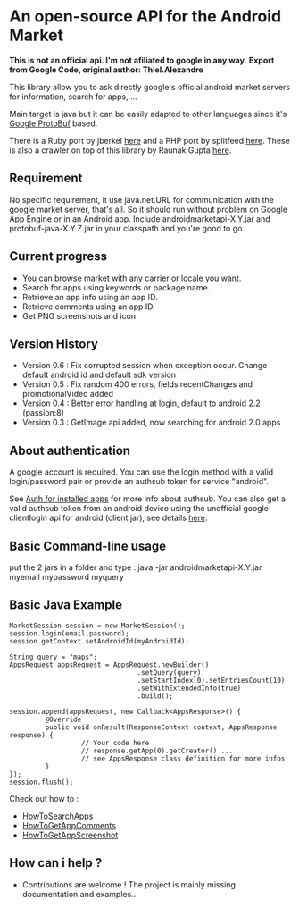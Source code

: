 # An open-source API for the Android Market #

**This is not an official api. I'm not afiliated to google in any way.**
**Export from Google Code, original author: Thiel.Alexandre**

This library allow you to ask directly google's official android market servers for information, search for apps, ...

Main target is java but it can be easily adapted to other languages since it's [Google ProtoBuf](https://code.google.com/p/protobuf/) based.

There is a Ruby port by jberkel [here](http://github.com/jberkel/supermarket) and a PHP port by splitfeed [here](https://github.com/koconder/android-market-api-php). These is also a crawler on top of this library by Raunak Gupta [here](https://code.google.com/p/android-marketplace-crawler/).


## Requirement ##
No specific requirement, it use java.net.URL for communication with the google market server, that's all. So it should run without problem on Google App Engine or in an Android app.
Include androidmarketapi-X.Y.jar and protobuf-java-X.Y.Z.jar in your classpath and you're good to go.

## Current progress ##
  * You can browse market with any carrier or locale you want.
  * Search for apps using keywords or package name.
  * Retrieve an app info using an app ID.
  * Retrieve comments using an app ID.
  * Get PNG screenshots and icon

## Version History ##
  * Version 0.6 : Fix corrupted session when exception occur. Change default android id and default sdk version
  * Version 0.5 : Fix random 400 errors, fields recentChanges and promotionalVideo added
  * Version 0.4 : Better error handling at login, default to android 2.2 (passion:8)
  * Version 0.3 : GetImage api added, now searching for android 2.0 apps

## About authentication ##
A google account is required.
You can use the login method with a valid login/password pair
or provide an authsub token for service "android".

See [Auth for installed apps](http://code.google.com/intl/fr/apis/accounts/docs/AuthForInstalledApps.html) for more info about authsub.
You can also get a valid authsub token from an android device using the unofficial google clientlogin api for android (client.jar), see details [here](WithAndroid.md).

## Basic Command-line usage ##
put the 2 jars in a folder and type :
java -jar androidmarketapi-X.Y.jar myemail mypassword myquery

## Basic Java Example ##
```
MarketSession session = new MarketSession();
session.login(email,password);
session.getContext.setAndroidId(myAndroidId);

String query = "maps";
AppsRequest appsRequest = AppsRequest.newBuilder()
                                .setQuery(query)
                                .setStartIndex(0).setEntriesCount(10)
                                .setWithExtendedInfo(true)
                                .build();
                       
session.append(appsRequest, new Callback<AppsResponse>() {
         @Override
         public void onResult(ResponseContext context, AppsResponse response) {
                  // Your code here
                  // response.getApp(0).getCreator() ...
                  // see AppsResponse class definition for more infos
         }
});
session.flush();
```


Check out how to :
  * [HowToSearchApps](HowToSearchApps.md)
  * [HowToGetAppComments](HowToGetAppsComments.md)
  * [HowToGetAppScreenshot](HowToGetAppScreenshot.md)

## How can i help ? ##

  * Contributions are welcome ! The project is mainly missing documentation and examples...
